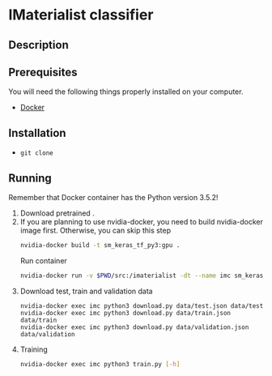 # IMaterialist classifier

## Description

## Prerequisites

You will need the following things properly installed on your computer.

* [Docker](https://www.docker.com/)

## Installation

* `git clone `

## Running

Remember that Docker container has the Python version 3.5.2!

1. Download pretrained .
2. If you are planning to use nvidia-docker, you need to build nvidia-docker image first. Otherwise, you can skip this step
    ```bash
    nvidia-docker build -t sm_keras_tf_py3:gpu .
    ```
    Run container
    ```bash
    nvidia-docker run -v $PWD/src:/imaterialist -dt --name imc sm_keras_tf_py3:gpu /bin/bash
    ```
3. Download test, train and validation data
    ```
    nvidia-docker exec imc python3 download.py data/test.json data/test
    nvidia-docker exec imc python3 download.py data/train.json data/train
    nvidia-docker exec imc python3 download.py data/validation.json data/validation
    ```
4. Training
    ```bash
    nvidia-docker exec imc python3 train.py [-h]
    ```
